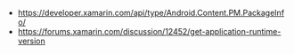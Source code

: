-  https://developer.xamarin.com/api/type/Android.Content.PM.PackageInfo/
- https://forums.xamarin.com/discussion/12452/get-application-runtime-version
